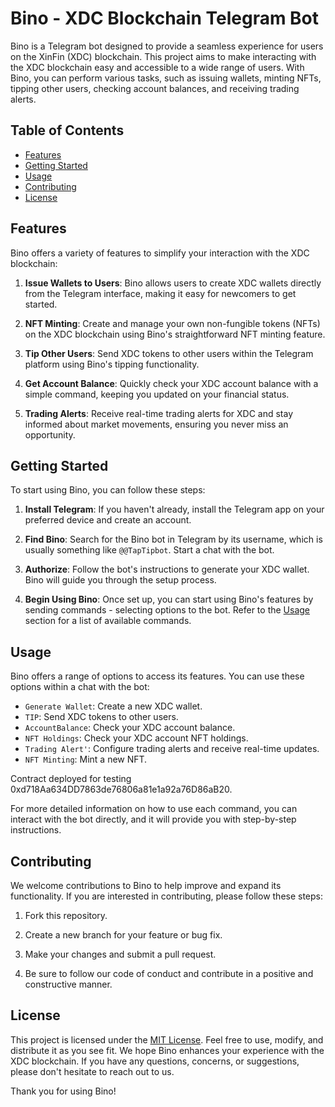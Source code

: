 # Bino - XDC Blockchain Telegram Bot

Bino is a Telegram bot designed to provide a seamless experience for users on the XinFin (XDC) blockchain. This project aims to make interacting with the XDC blockchain easy and accessible to a wide range of users. With Bino, you can perform various tasks, such as issuing wallets, minting NFTs, tipping other users, checking account balances, and receiving trading alerts.

## Table of Contents

- [Features](#features)
- [Getting Started](#getting-started)
- [Usage](#usage)
- [Contributing](#contributing)
- [License](#license)

## Features

Bino offers a variety of features to simplify your interaction with the XDC blockchain:

1. **Issue Wallets to Users**: Bino allows users to create XDC wallets directly from the Telegram interface, making it easy for newcomers to get started.

2. **NFT Minting**: Create and manage your own non-fungible tokens (NFTs) on the XDC blockchain using Bino's straightforward NFT minting feature.

3. **Tip Other Users**: Send XDC tokens to other users within the Telegram platform using Bino's tipping functionality.

4. **Get Account Balance**: Quickly check your XDC account balance with a simple command, keeping you updated on your financial status.

5. **Trading Alerts**: Receive real-time trading alerts for XDC and stay informed about market movements, ensuring you never miss an opportunity.

## Getting Started

To start using Bino, you can follow these steps:

1. **Install Telegram**: If you haven't already, install the Telegram app on your preferred device and create an account.

2. **Find Bino**: Search for the Bino bot in Telegram by its username, which is usually something like `@@TapTipbot`. Start a chat with the bot.

3. **Authorize**: Follow the bot's instructions to generate your XDC wallet. Bino will guide you through the setup process.

4. **Begin Using Bino**: Once set up, you can start using Bino's features by sending commands - selecting options to the bot. Refer to the [Usage](#usage) section for a list of available commands.

## Usage

Bino offers a range of options to access its features. You can use these options within a chat with the bot:

- `Generate Wallet`: Create a new XDC wallet.
- `TIP`: Send XDC tokens to other users.
- `AccountBalance`: Check your XDC account balance.
- `NFT Holdings`: Check your XDC account NFT holdings.
- `Trading Alert'`: Configure trading alerts and receive real-time updates.
- `NFT Minting`: Mint a new NFT.  

Contract deployed for testing 0xd718Aa634DD7863de76806a81e1a92a76D86aB20.

For more detailed information on how to use each command, you can interact with the bot directly, and it will provide you with step-by-step instructions.

## Contributing

We welcome contributions to Bino to help improve and expand its functionality. If you are interested in contributing, please follow these steps:

1. Fork this repository.

2. Create a new branch for your feature or bug fix.

3. Make your changes and submit a pull request.

4. Be sure to follow our code of conduct and contribute in a positive and constructive manner.

## License

This project is licensed under the [MIT License](LICENSE). Feel free to use, modify, and distribute it as you see fit. We hope Bino enhances your experience with the XDC blockchain. If you have any questions, concerns, or suggestions, please don't hesitate to reach out to us.

Thank you for using Bino!